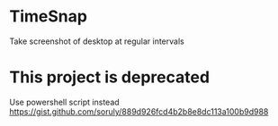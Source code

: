 # TimeSnap
Take screenshot of desktop at regular intervals

# This project is deprecated
Use powershell script instead
https://gist.github.com/soruly/889d926fcd4b2b8e8dc113a100b9d988
